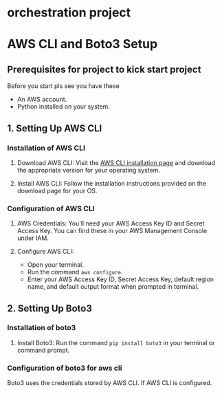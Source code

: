 # orchestration project


# AWS CLI and Boto3 Setup

## Prerequisites for project to kick start project

Before you start pls see you have these
- An AWS account.
- Python installed on your system.

## 1. Setting Up AWS CLI

### Installation of AWS CLI

1. Download AWS CLI: Visit the [AWS CLI installation page](https://aws.amazon.com/cli/) and download the appropriate version for your operating system.

2. Install AWS CLI: Follow the installation instructions provided on the download page for your OS.

### Configuration of AWS CLI

1. AWS Credentials: You'll need your AWS Access Key ID and Secret Access Key. You can find these in your AWS Management Console under IAM.

2. Configure AWS CLI:
   - Open your terminal.
   - Run the command `aws configure`.
   - Enter your AWS Access Key ID, Secret Access Key, default region name, and default output format when prompted in terminal.

## 2. Setting Up Boto3

### Installation of boto3

1. Install Boto3: Run the command `pip install boto3` in your terminal or command prompt.

### Configuration of boto3 for aws cli

Boto3 uses the credentials stored by AWS CLI. If AWS CLI is configured.
